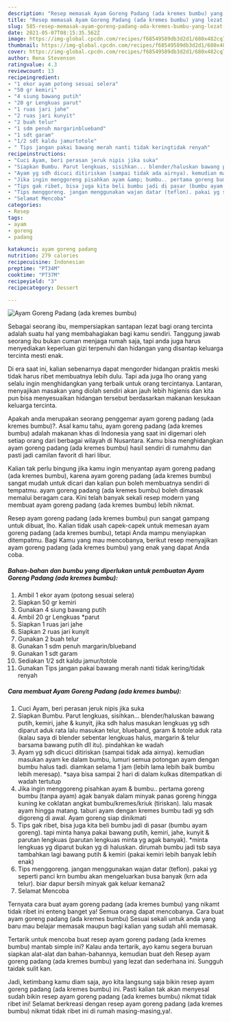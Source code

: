 ```yaml
---
description: "Resep memasak Ayam Goreng Padang (ada kremes bumbu) yang lezat dan Mudah Dibuat"
title: "Resep memasak Ayam Goreng Padang (ada kremes bumbu) yang lezat dan Mudah Dibuat"
slug: 585-resep-memasak-ayam-goreng-padang-ada-kremes-bumbu-yang-lezat-dan-mudah-dibuat
date: 2021-05-07T08:15:35.562Z
image: https://img-global.cpcdn.com/recipes/f68549589db3d2d1/680x482cq70/ayam-goreng-padang-ada-kremes-bumbu-foto-resep-utama.jpg
thumbnail: https://img-global.cpcdn.com/recipes/f68549589db3d2d1/680x482cq70/ayam-goreng-padang-ada-kremes-bumbu-foto-resep-utama.jpg
cover: https://img-global.cpcdn.com/recipes/f68549589db3d2d1/680x482cq70/ayam-goreng-padang-ada-kremes-bumbu-foto-resep-utama.jpg
author: Rena Stevenson
ratingvalue: 4.3
reviewcount: 13
recipeingredient:
- "1 ekor ayam potong sesuai selera"
- "50 gr kemiri"
- "4 siung bawang putih"
- "20 gr Lengkuas parut"
- "1 ruas jari jahe"
- "2 ruas jari kunyit"
- "2 buah telur"
- "1 sdm penuh margarinblueband"
- "1 sdt garam"
- "1/2 sdt kaldu jamurtotole"
- " Tips jangan pakai bawang merah nanti tidak keringtidak renyah"
recipeinstructions:
- "Cuci Ayam, beri perasan jeruk nipis jika suka"
- "Siapkan Bumbu. Parut lengkuas, sisihkan... blender/haluskan bawang putih, kemiri, jahe &amp; kunyit, jika sdh halus masukan lengkuas yg sdh diparut aduk rata lalu masukan telur, blueband, garam &amp; totole aduk rata (kalau saya di blender sebentar lengkuas halus, margarin &amp; telur barsama bawang putih dll itu). pindahkan ke wadah"
- "Ayam yg sdh dicuci ditiriskan (sampai tidak ada airnya). kemudian masukan ayam ke dalam bumbu, lumuri semua potongan ayam dengan bumbu halus tadi. diamkan selama 1 jam (lebih lama lebih baik bumbu lebih meresap). *saya bisa sampai 2 hari di dalam kulkas ditempatkan di wadah tertutup"
- "Jika ingin menggoreng pisahkan ayam &amp; bumbu.. pertama goreng bumbu (tanpa ayam) agak banyak dalam minyak panas goreng hingga kuning ke coklatan angkat bumbu/kremes/kriuk (tiriskan). lalu masak ayam hingga matang. taburi ayam dengan kremes bumbu tadi yg sdh digoreng di awal. Ayam goreng siap dinikmati"
- "Tips gak ribet, bisa juga kita beli bumbu jadi di pasar (bumbu ayam goreng). tapi minta hanya pakai bawang putih, kemiri, jahe, kunyit &amp; parutan lengkuas (parutan lengkuas minta yg agak banyak). *minta lengkuas yg diparut bukan yg di haluskan. dirumah bumbu jadi tsb saya tambahkan lagi bawang putih &amp; kemiri (pakai kemiri lebih banyak lebih enak)"
- "Tips menggoreng. jangan menggunakan wajan datar (teflon). pakai yg seperti panci krn bumbu akan mengeluarkan busa banyak (krn ada telur). biar dapur bersih minyak gak keluar kemana2"
- "Selamat Mencoba"
categories:
- Resep
tags:
- ayam
- goreng
- padang

katakunci: ayam goreng padang 
nutrition: 279 calories
recipecuisine: Indonesian
preptime: "PT34M"
cooktime: "PT37M"
recipeyield: "3"
recipecategory: Dessert

---
```



![Ayam Goreng Padang (ada kremes bumbu)](https://img-global.cpcdn.com/recipes/f68549589db3d2d1/680x482cq70/ayam-goreng-padang-ada-kremes-bumbu-foto-resep-utama.jpg)

Sebagai seorang ibu, mempersiapkan santapan lezat bagi orang tercinta adalah suatu hal yang membahagiakan bagi kamu sendiri. Tanggung jawab seorang ibu bukan cuman menjaga rumah saja, tapi anda juga harus menyediakan keperluan gizi terpenuhi dan hidangan yang disantap keluarga tercinta mesti enak.

Di era  saat ini, kalian sebenarnya dapat mengorder hidangan praktis meski tidak harus ribet membuatnya lebih dulu. Tapi ada juga lho orang yang selalu ingin menghidangkan yang terbaik untuk orang tercintanya. Lantaran, menyajikan masakan yang diolah sendiri akan jauh lebih higienis dan kita pun bisa menyesuaikan hidangan tersebut berdasarkan makanan kesukaan keluarga tercinta. 



Apakah anda merupakan seorang penggemar ayam goreng padang (ada kremes bumbu)?. Asal kamu tahu, ayam goreng padang (ada kremes bumbu) adalah makanan khas di Indonesia yang saat ini digemari oleh setiap orang dari berbagai wilayah di Nusantara. Kamu bisa menghidangkan ayam goreng padang (ada kremes bumbu) hasil sendiri di rumahmu dan pasti jadi camilan favorit di hari libur.

Kalian tak perlu bingung jika kamu ingin menyantap ayam goreng padang (ada kremes bumbu), karena ayam goreng padang (ada kremes bumbu) sangat mudah untuk dicari dan kalian pun boleh membuatnya sendiri di tempatmu. ayam goreng padang (ada kremes bumbu) boleh dimasak memalui beragam cara. Kini telah banyak sekali resep modern yang membuat ayam goreng padang (ada kremes bumbu) lebih nikmat.

Resep ayam goreng padang (ada kremes bumbu) pun sangat gampang untuk dibuat, lho. Kalian tidak usah capek-capek untuk memesan ayam goreng padang (ada kremes bumbu), tetapi Anda mampu menyiapkan ditempatmu. Bagi Kamu yang mau mencobanya, berikut resep menyajikan ayam goreng padang (ada kremes bumbu) yang enak yang dapat Anda coba.

<!--inarticleads1-->

##### Bahan-bahan dan bumbu yang diperlukan untuk pembuatan Ayam Goreng Padang (ada kremes bumbu):

1. Ambil 1 ekor ayam (potong sesuai selera)
1. Siapkan 50 gr kemiri
1. Gunakan 4 siung bawang putih
1. Ambil 20 gr Lengkuas *parut
1. Siapkan 1 ruas jari jahe
1. Siapkan 2 ruas jari kunyit
1. Gunakan 2 buah telur
1. Gunakan 1 sdm penuh margarin/blueband
1. Gunakan 1 sdt garam
1. Sediakan 1/2 sdt kaldu jamur/totole
1. Gunakan  Tips jangan pakai bawang merah nanti tidak kering/tidak renyah




<!--inarticleads2-->

##### Cara membuat Ayam Goreng Padang (ada kremes bumbu):

1. Cuci Ayam, beri perasan jeruk nipis jika suka
1. Siapkan Bumbu. Parut lengkuas, sisihkan... blender/haluskan bawang putih, kemiri, jahe &amp; kunyit, jika sdh halus masukan lengkuas yg sdh diparut aduk rata lalu masukan telur, blueband, garam &amp; totole aduk rata (kalau saya di blender sebentar lengkuas halus, margarin &amp; telur barsama bawang putih dll itu). pindahkan ke wadah
1. Ayam yg sdh dicuci ditiriskan (sampai tidak ada airnya). kemudian masukan ayam ke dalam bumbu, lumuri semua potongan ayam dengan bumbu halus tadi. diamkan selama 1 jam (lebih lama lebih baik bumbu lebih meresap). *saya bisa sampai 2 hari di dalam kulkas ditempatkan di wadah tertutup
1. Jika ingin menggoreng pisahkan ayam &amp; bumbu.. pertama goreng bumbu (tanpa ayam) agak banyak dalam minyak panas goreng hingga kuning ke coklatan angkat bumbu/kremes/kriuk (tiriskan). lalu masak ayam hingga matang. taburi ayam dengan kremes bumbu tadi yg sdh digoreng di awal. Ayam goreng siap dinikmati
1. Tips gak ribet, bisa juga kita beli bumbu jadi di pasar (bumbu ayam goreng). tapi minta hanya pakai bawang putih, kemiri, jahe, kunyit &amp; parutan lengkuas (parutan lengkuas minta yg agak banyak). *minta lengkuas yg diparut bukan yg di haluskan. dirumah bumbu jadi tsb saya tambahkan lagi bawang putih &amp; kemiri (pakai kemiri lebih banyak lebih enak)
1. Tips menggoreng. jangan menggunakan wajan datar (teflon). pakai yg seperti panci krn bumbu akan mengeluarkan busa banyak (krn ada telur). biar dapur bersih minyak gak keluar kemana2
1. Selamat Mencoba




Ternyata cara buat ayam goreng padang (ada kremes bumbu) yang nikamt tidak ribet ini enteng banget ya! Semua orang dapat mencobanya. Cara buat ayam goreng padang (ada kremes bumbu) Sesuai sekali untuk anda yang baru mau belajar memasak maupun bagi kalian yang sudah ahli memasak.

Tertarik untuk mencoba buat resep ayam goreng padang (ada kremes bumbu) mantab simple ini? Kalau anda tertarik, ayo kamu segera buruan siapkan alat-alat dan bahan-bahannya, kemudian buat deh Resep ayam goreng padang (ada kremes bumbu) yang lezat dan sederhana ini. Sungguh taidak sulit kan. 

Jadi, ketimbang kamu diam saja, ayo kita langsung saja bikin resep ayam goreng padang (ada kremes bumbu) ini. Pasti kalian tak akan menyesal sudah bikin resep ayam goreng padang (ada kremes bumbu) nikmat tidak ribet ini! Selamat berkreasi dengan resep ayam goreng padang (ada kremes bumbu) nikmat tidak ribet ini di rumah masing-masing,ya!.

